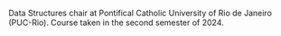 Data Structures chair at Pontifical Catholic University of Rio de Janeiro (PUC-Rio). Course taken in the second semester of 2024.
